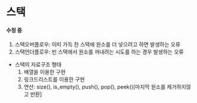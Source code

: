 # 스택

#### 수정 중

1. 스택오버플로우: 이미 가득 찬 스택에 원소를 더 넣으려고 하면 발생하는 오류
2. 스택언더플로우: 빈 스택에서 원소를 꺼내려는 시도를 하는 경우 발생하는 오류

* 스택의 자료구조 형태
    1. 배열을 이용한 구현
    2. 링크드리스트를 이용한 구현
    3. 연산: size(), is_empty(), push(), pop(), peek()[마지막 원소를 제거하지않고 반환]
    